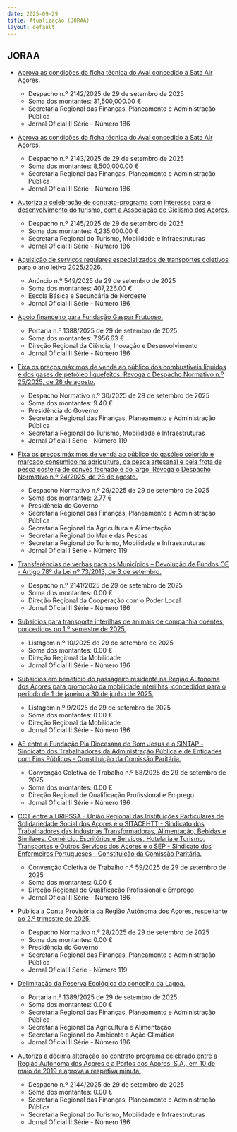 ```yaml
---
date: 2025-09-29
title: Atualização (JORAA)
layout: default
---
```

## JORAA

* [Aprova as condições da ficha técnica do Aval concedido à Sata Air Açores.](https://jo.azores.gov.pt/#/ato/76af5951-12e6-4f93-a0eb-aad668061a47)
  * Despacho n.º 2142/2025 de 29 de setembro de 2025
  * Soma dos montantes: 31,500,000.00 €
  * Secretaria Regional das Finanças, Planeamento e Administração Pública
  * Jornal Oficial II Série - Número 186

* [Aprova as condições da ficha técnica do Aval concedido à Sata Air Açores.](https://jo.azores.gov.pt/#/ato/cbb3d4fb-e35a-4a69-8f58-44c3a9860a55)
  * Despacho n.º 2143/2025 de 29 de setembro de 2025
  * Soma dos montantes: 8,500,000.00 €
  * Secretaria Regional das Finanças, Planeamento e Administração Pública
  * Jornal Oficial II Série - Número 186

* [Autoriza a celebração de contrato-programa com interesse para o desenvolvimento do turismo, com a Associação de Ciclismo dos Açores.](https://jo.azores.gov.pt/#/ato/075b27d2-99fb-4c24-bda7-77de37c70882)
  * Despacho n.º 2145/2025 de 29 de setembro de 2025
  * Soma dos montantes: 4,235,000.00 €
  * Secretaria Regional do Turismo, Mobilidade e Infraestruturas
  * Jornal Oficial II Série - Número 186

* [Aquisição de serviços regulares especializados de transportes coletivos para o ano letivo 2025/2026.](https://jo.azores.gov.pt/#/ato/f9589515-3d9e-4ae7-9475-47566f648af0)
  * Anúncio n.º 549/2025 de 29 de setembro de 2025
  * Soma dos montantes: 407,226.00 €
  * Escola Básica e Secundária de Nordeste
  * Jornal Oficial II Série - Número 186

* [Apoio financeiro para Fundação Gaspar Frutuoso.](https://jo.azores.gov.pt/#/ato/9a2119c3-8328-4b62-82ba-010086b684de)
  * Portaria n.º 1388/2025 de 29 de setembro de 2025
  * Soma dos montantes: 7,956.63 €
  * Direção Regional da Ciência, Inovação e Desenvolvimento
  * Jornal Oficial II Série - Número 186

* [Fixa os preços máximos de venda ao público dos combustíveis líquidos e dos gases de petróleo liquefeitos. Revoga o Despacho Normativo n.º  25/2025, de 28 de agosto.](https://jo.azores.gov.pt/#/ato/16d33948-189e-4f73-94a5-ec20d406cdf1)
  * Despacho Normativo n.º 30/2025 de 29 de setembro de 2025
  * Soma dos montantes: 9.40 €
  * Presidência do Governo
  * Secretaria Regional das Finanças, Planeamento e Administração Pública
  * Secretaria Regional do Turismo, Mobilidade e Infraestruturas
  * Jornal Oficial I Série - Número 119

* [Fixa os preços máximos de venda ao público do gasóleo colorido e marcado consumido na agricultura, da pesca artesanal e pela frota de pesca costeira de convés fechado e do largo. Revoga o Despacho Normativo n.º 24/2025, de 28 de agosto.](https://jo.azores.gov.pt/#/ato/1d2c41b7-6b86-4199-bc6c-9bbaca3b4574)
  * Despacho Normativo n.º 29/2025 de 29 de setembro de 2025
  * Soma dos montantes: 2.77 €
  * Presidência do Governo
  * Secretaria Regional das Finanças, Planeamento e Administração Pública
  * Secretaria Regional da Agricultura e Alimentação
  * Secretaria Regional do Mar e das Pescas
  * Secretaria Regional do Turismo, Mobilidade e Infraestruturas
  * Jornal Oficial I Série - Número 119

* [Transferências de verbas para os Municípios – Devolução de Fundos OE - Artigo 78º da Lei nº 73/2013, de 3 de setembro.](https://jo.azores.gov.pt/#/ato/edc72243-9655-49fb-aeaa-731f7d1186bd)
  * Despacho n.º 2141/2025 de 29 de setembro de 2025
  * Soma dos montantes: 0.00 €
  * Direção Regional da Cooperação com o Poder Local
  * Jornal Oficial II Série - Número 186

* [Subsídios para transporte interilhas de animais de companhia doentes,  concedidos no 1.º semestre de 2025.](https://jo.azores.gov.pt/#/ato/af0c1087-a790-4086-abdb-e4a3231a0eeb)
  * Listagem n.º 10/2025 de 29 de setembro de 2025
  * Soma dos montantes: 0.00 €
  * Direção Regional da Mobilidade
  * Jornal Oficial II Série - Número 186

* [Subsídios em benefício do passageiro residente na Região Autónoma dos Açores para promoção da mobilidade interilhas, concedidos para o período de 1 de janeiro a 30 de junho de 2025.](https://jo.azores.gov.pt/#/ato/89adbc2b-88bd-455a-be9b-eb9451f1257b)
  * Listagem n.º 9/2025 de 29 de setembro de 2025
  * Soma dos montantes: 0.00 €
  * Direção Regional da Mobilidade
  * Jornal Oficial II Série - Número 186

* [AE entre a Fundação Pia Diocesana do Bom Jesus e o SINTAP - Sindicato dos Trabalhadores da Administração Pública e de Entidades com Fins Públicos - Constituição da Comissão Paritária.](https://jo.azores.gov.pt/#/ato/47d5676a-7f1d-4414-bc44-b39da8692912)
  * Convenção Coletiva de Trabalho n.º 58/2025 de 29 de setembro de 2025
  * Soma dos montantes: 0.00 €
  * Direção Regional de Qualificação Profissional e Emprego
  * Jornal Oficial II Série - Número 186

* [CCT entre a URIPSSA - União Regional das Instituições Particulares de Solidariedade Social dos Açores e o SITACEHTT - Sindicato dos Trabalhadores das Indústrias Transformadoras, Alimentação, Bebidas e Similares, Comércio, Escritórios e Serviços, Hotelaria e Turismo, Transportes e Outros Serviços dos Açores e o SEP - Sindicato dos Enfermeiros Portugueses - Constituição da Comissão Paritária.](https://jo.azores.gov.pt/#/ato/fd7f7c08-a824-4162-8863-b4a12f3e2f3a)
  * Convenção Coletiva de Trabalho n.º 59/2025 de 29 de setembro de 2025
  * Soma dos montantes: 0.00 €
  * Direção Regional de Qualificação Profissional e Emprego
  * Jornal Oficial II Série - Número 186

* [Publica a Conta Provisória da Região Autónoma dos Açores, respeitante ao 2.º trimestre de 2025.](https://jo.azores.gov.pt/#/ato/61bd898a-73c7-4db9-a24f-8d95669532e3)
  * Despacho Normativo n.º 28/2025 de 29 de setembro de 2025
  * Soma dos montantes: 0.00 €
  * Presidência do Governo
  * Secretaria Regional das Finanças, Planeamento e Administração Pública
  * Jornal Oficial I Série - Número 119

* [Delimitação da Reserva Ecológica do concelho da Lagoa.](https://jo.azores.gov.pt/#/ato/09676f6c-39b9-4139-9f86-5e17f98d96ba)
  * Portaria n.º 1389/2025 de 29 de setembro de 2025
  * Soma dos montantes: 0.00 €
  * Secretaria Regional das Finanças, Planeamento e Administração Pública
  * Secretaria Regional da Agricultura e Alimentação
  * Secretaria Regional do Ambiente e Ação Climática
  * Jornal Oficial II Série - Número 186

* [Autoriza a décima alteração ao contrato programa celebrado entre a Região Autónoma dos Açores e a Portos dos Açores, S.A., em 10 de maio de 2019 e aprova a respetiva minuta.](https://jo.azores.gov.pt/#/ato/21b17f96-dd0f-4b3d-940b-95d5609a114e)
  * Despacho n.º 2144/2025 de 29 de setembro de 2025
  * Soma dos montantes: 0.00 €
  * Secretaria Regional das Finanças, Planeamento e Administração Pública
  * Secretaria Regional do Turismo, Mobilidade e Infraestruturas
  * Jornal Oficial II Série - Número 186
